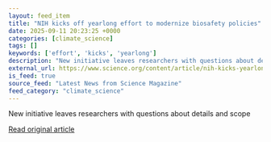 ```yaml
---
layout: feed_item
title: "NIH kicks off yearlong effort to modernize biosafety policies"
date: 2025-09-11 20:23:25 +0000
categories: [climate_science]
tags: []
keywords: ['effort', 'kicks', 'yearlong']
description: "New initiative leaves researchers with questions about details and scope"
external_url: https://www.science.org/content/article/nih-kicks-yearlong-effort-modernize-biosafety-policies
is_feed: true
source_feed: "Latest News from Science Magazine"
feed_category: "climate_science"
---
```


New initiative leaves researchers with questions about details and scope

[Read original article](https://www.science.org/content/article/nih-kicks-yearlong-effort-modernize-biosafety-policies)
